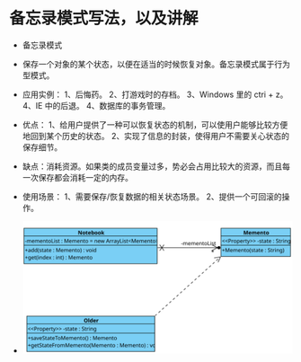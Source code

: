 # 备忘录模式写法，以及讲解

- 备忘录模式
- 保存一个对象的某个状态，以便在适当的时候恢复对象。备忘录模式属于行为型模式。

- 应用实例： 1、后悔药。 2、打游戏时的存档。 3、Windows 里的 ctri + z。 4、IE 中的后退。 4、数据库的事务管理。
 
- 优点： 1、给用户提供了一种可以恢复状态的机制，可以使用户能够比较方便地回到某个历史的状态。 2、实现了信息的封装，使得用户不需要关心状态的保存细节。
 
- 缺点：消耗资源。如果类的成员变量过多，势必会占用比较大的资源，而且每一次保存都会消耗一定的内存。
 
- 使用场景： 1、需要保存/恢复数据的相关状态场景。 2、提供一个可回滚的操作。
- ![UML示意图](https://github.com/pigzhuzhu55/Design/blob/master/src/example/memento/15.svg?raw=true)